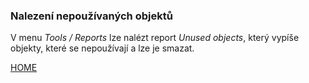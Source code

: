 ### Nalezení nepoužívaných objektů

V menu _Tools / Reports_ lze nalézt report _Unused objects_, který
vypíše objekty, které se nepoužívají a lze je smazat.

[HOME](/index.md)
